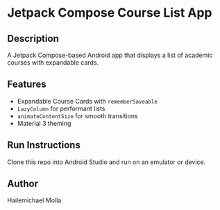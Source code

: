 
# Jetpack Compose Course List App

## Description
A Jetpack Compose-based Android app that displays a list of academic courses with expandable cards.

## Features
- Expandable Course Cards with `rememberSaveable`
- `LazyColumn` for performant lists
- `animateContentSize` for smooth transitions
- Material 3 theming

## Run Instructions
Clone this repo into Android Studio and run on an emulator or device.

## Author
Hailemichael Molla
